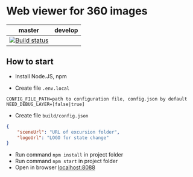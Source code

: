 # Web viewer for 360 images
|master|develop|
---|---
|[![Build status](https://dev.azure.com/rtuitlab/ITLab/_apis/build/status/Excursion360-master)](https://dev.azure.com/rtuitlab/ITLab/_build/latest?definitionId=31)|

## How to start

* Install Node.JS, npm

* Create file ```.env.local```
```env
CONFIG_FILE_PATH=path to configuration file, config.json by default
NEED_DEBUG_LAYER=[false|true]
```
* Create file ```build/config.json```
```json
{
    "sceneUrl": "URL of excursion folder",
    "logoUrl": "LOGO for state change"
}
```
* Run command ```npm install``` in project folder
* Run command ```npm start``` in project folder
* Open in browser [localhost:8088](http://localhost:8088/)
